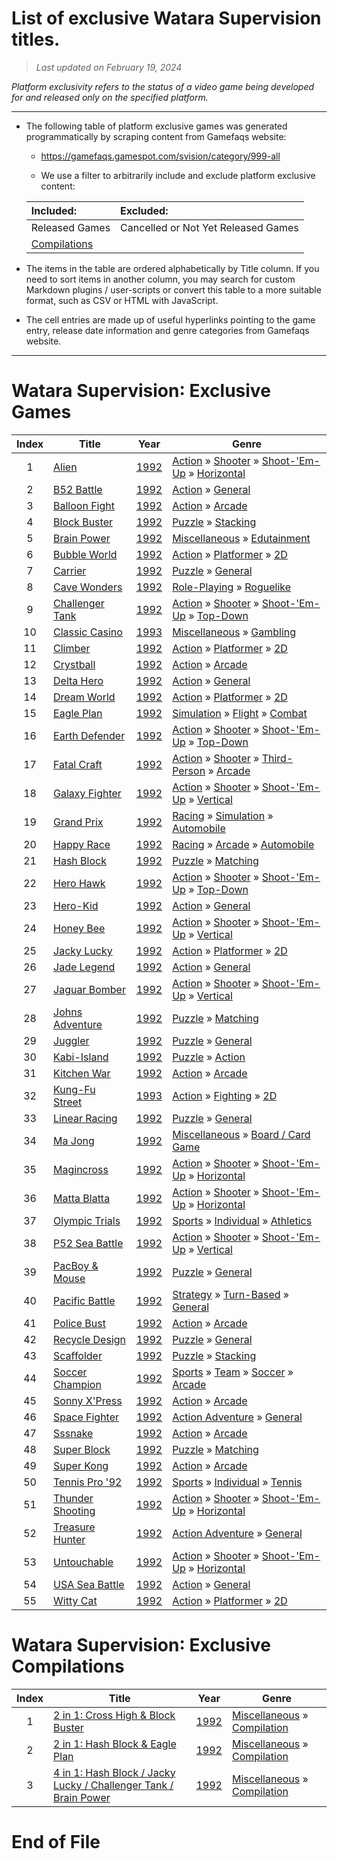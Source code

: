 ﻿# List of exclusive Watara Supervision titles.

> *Last updated on February 19, 2024*

_Platform exclusivity refers to the status of a video game being developed for and released only on the specified platform._

-----------------------------

 - The following table of platform exclusive games was generated programmatically by scraping content from Gamefaqs website: 

    - https://gamefaqs.gamespot.com/svision/category/999-all

    - We use a filter to arbitrarily include and exclude platform exclusive content:

      
    |Included:|Excluded:|
    |:--|:--|
    |Released Games|Cancelled or Not Yet Released Games
    |[Compilations](https://gamefaqs.gamespot.com/svision/category/233-miscellaneous-compilation)|


 - The items in the table are ordered alphabetically by Title column. If you need to sort items in another column, you may search for custom Markdown plugins / user-scripts or convert this table to a more suitable format, such as CSV or HTML with JavaScript.

 - The cell entries are made up of useful hyperlinks pointing to the game entry, release date information and genre categories from Gamefaqs website.

-----------------------------
# Watara Supervision∶ Exclusive Games
|Index|Title|Year|Genre|
|:--:|--|--|--|
|1|<a href="https://gamefaqs.gamespot.com/svision/932779-alien" target="_blank" rel="noopener noreferrer">Alien</a>|<a href="https://gamefaqs.gamespot.com/svision/932779-alien/data" target="_blank" rel="noopener noreferrer">1992</a>|<a href="https://gamefaqs.gamespot.com/svision/category/54-action" target="_blank" rel="noopener noreferrer">Action</a> &raquo; <a href="https://gamefaqs.gamespot.com/svision/category/55-action-shooter" target="_blank" rel="noopener noreferrer">Shooter</a> &raquo; <a href="https://gamefaqs.gamespot.com/svision/category/313-action-shooter-shoot-em-up" target="_blank" rel="noopener noreferrer">Shoot-&#039;Em-Up</a> &raquo; <a href="https://gamefaqs.gamespot.com/svision/category/185-action-shooter-shoot-em-up-horizontal" target="_blank" rel="noopener noreferrer">Horizontal</a>|
|2|<a href="https://gamefaqs.gamespot.com/svision/934537-b52-battle" target="_blank" rel="noopener noreferrer">B52 Battle</a>|<a href="https://gamefaqs.gamespot.com/svision/934537-b52-battle/data" target="_blank" rel="noopener noreferrer">1992</a>|<a href="https://gamefaqs.gamespot.com/svision/category/54-action" target="_blank" rel="noopener noreferrer">Action</a> &raquo; <a href="https://gamefaqs.gamespot.com/svision/category/250-action-general" target="_blank" rel="noopener noreferrer">General</a>|
|3|<a href="https://gamefaqs.gamespot.com/svision/932780-balloon-fight" target="_blank" rel="noopener noreferrer">Balloon Fight</a>|<a href="https://gamefaqs.gamespot.com/svision/932780-balloon-fight/data" target="_blank" rel="noopener noreferrer">1992</a>|<a href="https://gamefaqs.gamespot.com/svision/category/54-action" target="_blank" rel="noopener noreferrer">Action</a> &raquo; <a href="https://gamefaqs.gamespot.com/svision/category/289-action-arcade" target="_blank" rel="noopener noreferrer">Arcade</a>|
|4|<a href="https://gamefaqs.gamespot.com/svision/932781-block-buster" target="_blank" rel="noopener noreferrer">Block Buster</a>|<a href="https://gamefaqs.gamespot.com/svision/932781-block-buster/data" target="_blank" rel="noopener noreferrer">1992</a>|<a href="https://gamefaqs.gamespot.com/svision/category/173-puzzle" target="_blank" rel="noopener noreferrer">Puzzle</a> &raquo; <a href="https://gamefaqs.gamespot.com/svision/category/284-puzzle-stacking" target="_blank" rel="noopener noreferrer">Stacking</a>|
|5|<a href="https://gamefaqs.gamespot.com/svision/933556-brain-power" target="_blank" rel="noopener noreferrer">Brain Power</a>|<a href="https://gamefaqs.gamespot.com/svision/933556-brain-power/data" target="_blank" rel="noopener noreferrer">1992</a>|<a href="https://gamefaqs.gamespot.com/svision/category/49-miscellaneous" target="_blank" rel="noopener noreferrer">Miscellaneous</a> &raquo; <a href="https://gamefaqs.gamespot.com/svision/category/275-miscellaneous-edutainment" target="_blank" rel="noopener noreferrer">Edutainment</a>|
|6|<a href="https://gamefaqs.gamespot.com/svision/934538-bubble-world" target="_blank" rel="noopener noreferrer">Bubble World</a>|<a href="https://gamefaqs.gamespot.com/svision/934538-bubble-world/data" target="_blank" rel="noopener noreferrer">1992</a>|<a href="https://gamefaqs.gamespot.com/svision/category/54-action" target="_blank" rel="noopener noreferrer">Action</a> &raquo; <a href="https://gamefaqs.gamespot.com/svision/category/56-action-platformer" target="_blank" rel="noopener noreferrer">Platformer</a> &raquo; <a href="https://gamefaqs.gamespot.com/svision/category/84-action-platformer-2d" target="_blank" rel="noopener noreferrer">2D</a>|
|7|<a href="https://gamefaqs.gamespot.com/svision/933557-carrier" target="_blank" rel="noopener noreferrer">Carrier</a>|<a href="https://gamefaqs.gamespot.com/svision/933557-carrier/data" target="_blank" rel="noopener noreferrer">1992</a>|<a href="https://gamefaqs.gamespot.com/svision/category/173-puzzle" target="_blank" rel="noopener noreferrer">Puzzle</a> &raquo; <a href="https://gamefaqs.gamespot.com/svision/category/281-puzzle-general" target="_blank" rel="noopener noreferrer">General</a>|
|8|<a href="https://gamefaqs.gamespot.com/svision/934539-cave-wonders" target="_blank" rel="noopener noreferrer">Cave Wonders</a>|<a href="https://gamefaqs.gamespot.com/svision/934539-cave-wonders/data" target="_blank" rel="noopener noreferrer">1992</a>|<a href="https://gamefaqs.gamespot.com/svision/category/48-role-playing" target="_blank" rel="noopener noreferrer">Role-Playing</a> &raquo; <a href="https://gamefaqs.gamespot.com/svision/category/296-role-playing-roguelike" target="_blank" rel="noopener noreferrer">Roguelike</a>|
|9|<a href="https://gamefaqs.gamespot.com/svision/933558-challenger-tank" target="_blank" rel="noopener noreferrer">Challenger Tank</a>|<a href="https://gamefaqs.gamespot.com/svision/933558-challenger-tank/data" target="_blank" rel="noopener noreferrer">1992</a>|<a href="https://gamefaqs.gamespot.com/svision/category/54-action" target="_blank" rel="noopener noreferrer">Action</a> &raquo; <a href="https://gamefaqs.gamespot.com/svision/category/55-action-shooter" target="_blank" rel="noopener noreferrer">Shooter</a> &raquo; <a href="https://gamefaqs.gamespot.com/svision/category/313-action-shooter-shoot-em-up" target="_blank" rel="noopener noreferrer">Shoot-&#039;Em-Up</a> &raquo; <a href="https://gamefaqs.gamespot.com/svision/category/272-action-shooter-shoot-em-up-top-down" target="_blank" rel="noopener noreferrer">Top-Down</a>|
|10|<a href="https://gamefaqs.gamespot.com/svision/933561-classic-casino" target="_blank" rel="noopener noreferrer">Classic Casino</a>|<a href="https://gamefaqs.gamespot.com/svision/933561-classic-casino/data" target="_blank" rel="noopener noreferrer">1993</a>|<a href="https://gamefaqs.gamespot.com/svision/category/49-miscellaneous" target="_blank" rel="noopener noreferrer">Miscellaneous</a> &raquo; <a href="https://gamefaqs.gamespot.com/svision/category/113-miscellaneous-gambling" target="_blank" rel="noopener noreferrer">Gambling</a>|
|11|<a href="https://gamefaqs.gamespot.com/svision/933562-climber" target="_blank" rel="noopener noreferrer">Climber</a>|<a href="https://gamefaqs.gamespot.com/svision/933562-climber/data" target="_blank" rel="noopener noreferrer">1992</a>|<a href="https://gamefaqs.gamespot.com/svision/category/54-action" target="_blank" rel="noopener noreferrer">Action</a> &raquo; <a href="https://gamefaqs.gamespot.com/svision/category/56-action-platformer" target="_blank" rel="noopener noreferrer">Platformer</a> &raquo; <a href="https://gamefaqs.gamespot.com/svision/category/84-action-platformer-2d" target="_blank" rel="noopener noreferrer">2D</a>|
|12|<a href="https://gamefaqs.gamespot.com/svision/933563-crystball" target="_blank" rel="noopener noreferrer">Crystball</a>|<a href="https://gamefaqs.gamespot.com/svision/933563-crystball/data" target="_blank" rel="noopener noreferrer">1992</a>|<a href="https://gamefaqs.gamespot.com/svision/category/54-action" target="_blank" rel="noopener noreferrer">Action</a> &raquo; <a href="https://gamefaqs.gamespot.com/svision/category/289-action-arcade" target="_blank" rel="noopener noreferrer">Arcade</a>|
|13|<a href="https://gamefaqs.gamespot.com/svision/933564-delta-hero" target="_blank" rel="noopener noreferrer">Delta Hero</a>|<a href="https://gamefaqs.gamespot.com/svision/933564-delta-hero/data" target="_blank" rel="noopener noreferrer">1992</a>|<a href="https://gamefaqs.gamespot.com/svision/category/54-action" target="_blank" rel="noopener noreferrer">Action</a> &raquo; <a href="https://gamefaqs.gamespot.com/svision/category/250-action-general" target="_blank" rel="noopener noreferrer">General</a>|
|14|<a href="https://gamefaqs.gamespot.com/svision/933565-dream-world" target="_blank" rel="noopener noreferrer">Dream World</a>|<a href="https://gamefaqs.gamespot.com/svision/933565-dream-world/data" target="_blank" rel="noopener noreferrer">1992</a>|<a href="https://gamefaqs.gamespot.com/svision/category/54-action" target="_blank" rel="noopener noreferrer">Action</a> &raquo; <a href="https://gamefaqs.gamespot.com/svision/category/56-action-platformer" target="_blank" rel="noopener noreferrer">Platformer</a> &raquo; <a href="https://gamefaqs.gamespot.com/svision/category/84-action-platformer-2d" target="_blank" rel="noopener noreferrer">2D</a>|
|15|<a href="https://gamefaqs.gamespot.com/svision/933566-eagle-plan" target="_blank" rel="noopener noreferrer">Eagle Plan</a>|<a href="https://gamefaqs.gamespot.com/svision/933566-eagle-plan/data" target="_blank" rel="noopener noreferrer">1992</a>|<a href="https://gamefaqs.gamespot.com/svision/category/46-simulation" target="_blank" rel="noopener noreferrer">Simulation</a> &raquo; <a href="https://gamefaqs.gamespot.com/svision/category/68-simulation-flight" target="_blank" rel="noopener noreferrer">Flight</a> &raquo; <a href="https://gamefaqs.gamespot.com/svision/category/130-simulation-flight-combat" target="_blank" rel="noopener noreferrer">Combat</a>|
|16|<a href="https://gamefaqs.gamespot.com/svision/933567-earth-defender" target="_blank" rel="noopener noreferrer">Earth Defender</a>|<a href="https://gamefaqs.gamespot.com/svision/933567-earth-defender/data" target="_blank" rel="noopener noreferrer">1992</a>|<a href="https://gamefaqs.gamespot.com/svision/category/54-action" target="_blank" rel="noopener noreferrer">Action</a> &raquo; <a href="https://gamefaqs.gamespot.com/svision/category/55-action-shooter" target="_blank" rel="noopener noreferrer">Shooter</a> &raquo; <a href="https://gamefaqs.gamespot.com/svision/category/313-action-shooter-shoot-em-up" target="_blank" rel="noopener noreferrer">Shoot-&#039;Em-Up</a> &raquo; <a href="https://gamefaqs.gamespot.com/svision/category/272-action-shooter-shoot-em-up-top-down" target="_blank" rel="noopener noreferrer">Top-Down</a>|
|17|<a href="https://gamefaqs.gamespot.com/svision/934541-fatal-craft" target="_blank" rel="noopener noreferrer">Fatal Craft</a>|<a href="https://gamefaqs.gamespot.com/svision/934541-fatal-craft/data" target="_blank" rel="noopener noreferrer">1992</a>|<a href="https://gamefaqs.gamespot.com/svision/category/54-action" target="_blank" rel="noopener noreferrer">Action</a> &raquo; <a href="https://gamefaqs.gamespot.com/svision/category/55-action-shooter" target="_blank" rel="noopener noreferrer">Shooter</a> &raquo; <a href="https://gamefaqs.gamespot.com/svision/category/80-action-shooter-third-person" target="_blank" rel="noopener noreferrer">Third-Person</a> &raquo; <a href="https://gamefaqs.gamespot.com/svision/category/182-action-shooter-third-person-arcade" target="_blank" rel="noopener noreferrer">Arcade</a>|
|18|<a href="https://gamefaqs.gamespot.com/svision/933646-galaxy-fighter" target="_blank" rel="noopener noreferrer">Galaxy Fighter</a>|<a href="https://gamefaqs.gamespot.com/svision/933646-galaxy-fighter/data" target="_blank" rel="noopener noreferrer">1992</a>|<a href="https://gamefaqs.gamespot.com/svision/category/54-action" target="_blank" rel="noopener noreferrer">Action</a> &raquo; <a href="https://gamefaqs.gamespot.com/svision/category/55-action-shooter" target="_blank" rel="noopener noreferrer">Shooter</a> &raquo; <a href="https://gamefaqs.gamespot.com/svision/category/313-action-shooter-shoot-em-up" target="_blank" rel="noopener noreferrer">Shoot-&#039;Em-Up</a> &raquo; <a href="https://gamefaqs.gamespot.com/svision/category/83-action-shooter-shoot-em-up-vertical" target="_blank" rel="noopener noreferrer">Vertical</a>|
|19|<a href="https://gamefaqs.gamespot.com/svision/933570-grand-prix" target="_blank" rel="noopener noreferrer">Grand Prix</a>|<a href="https://gamefaqs.gamespot.com/svision/933570-grand-prix/data" target="_blank" rel="noopener noreferrer">1992</a>|<a href="https://gamefaqs.gamespot.com/svision/category/47-racing" target="_blank" rel="noopener noreferrer">Racing</a> &raquo; <a href="https://gamefaqs.gamespot.com/svision/category/315-racing-simulation" target="_blank" rel="noopener noreferrer">Simulation</a> &raquo; <a href="https://gamefaqs.gamespot.com/svision/category/138-racing-simulation-automobile" target="_blank" rel="noopener noreferrer">Automobile</a>|
|20|<a href="https://gamefaqs.gamespot.com/svision/933571-happy-race" target="_blank" rel="noopener noreferrer">Happy Race</a>|<a href="https://gamefaqs.gamespot.com/svision/933571-happy-race/data" target="_blank" rel="noopener noreferrer">1992</a>|<a href="https://gamefaqs.gamespot.com/svision/category/47-racing" target="_blank" rel="noopener noreferrer">Racing</a> &raquo; <a href="https://gamefaqs.gamespot.com/svision/category/314-racing-arcade" target="_blank" rel="noopener noreferrer">Arcade</a> &raquo; <a href="https://gamefaqs.gamespot.com/svision/category/232-racing-arcade-automobile" target="_blank" rel="noopener noreferrer">Automobile</a>|
|21|<a href="https://gamefaqs.gamespot.com/svision/933555-hash-block" target="_blank" rel="noopener noreferrer">Hash Block</a>|<a href="https://gamefaqs.gamespot.com/svision/933555-hash-block/data" target="_blank" rel="noopener noreferrer">1992</a>|<a href="https://gamefaqs.gamespot.com/svision/category/173-puzzle" target="_blank" rel="noopener noreferrer">Puzzle</a> &raquo; <a href="https://gamefaqs.gamespot.com/svision/category/283-puzzle-matching" target="_blank" rel="noopener noreferrer">Matching</a>|
|22|<a href="https://gamefaqs.gamespot.com/svision/934542-hero-hawk" target="_blank" rel="noopener noreferrer">Hero Hawk</a>|<a href="https://gamefaqs.gamespot.com/svision/934542-hero-hawk/data" target="_blank" rel="noopener noreferrer">1992</a>|<a href="https://gamefaqs.gamespot.com/svision/category/54-action" target="_blank" rel="noopener noreferrer">Action</a> &raquo; <a href="https://gamefaqs.gamespot.com/svision/category/55-action-shooter" target="_blank" rel="noopener noreferrer">Shooter</a> &raquo; <a href="https://gamefaqs.gamespot.com/svision/category/313-action-shooter-shoot-em-up" target="_blank" rel="noopener noreferrer">Shoot-&#039;Em-Up</a> &raquo; <a href="https://gamefaqs.gamespot.com/svision/category/272-action-shooter-shoot-em-up-top-down" target="_blank" rel="noopener noreferrer">Top-Down</a>|
|23|<a href="https://gamefaqs.gamespot.com/svision/933572-hero-kid" target="_blank" rel="noopener noreferrer">Hero-Kid</a>|<a href="https://gamefaqs.gamespot.com/svision/933572-hero-kid/data" target="_blank" rel="noopener noreferrer">1992</a>|<a href="https://gamefaqs.gamespot.com/svision/category/54-action" target="_blank" rel="noopener noreferrer">Action</a> &raquo; <a href="https://gamefaqs.gamespot.com/svision/category/250-action-general" target="_blank" rel="noopener noreferrer">General</a>|
|24|<a href="https://gamefaqs.gamespot.com/svision/934543-honey-bee" target="_blank" rel="noopener noreferrer">Honey Bee</a>|<a href="https://gamefaqs.gamespot.com/svision/934543-honey-bee/data" target="_blank" rel="noopener noreferrer">1992</a>|<a href="https://gamefaqs.gamespot.com/svision/category/54-action" target="_blank" rel="noopener noreferrer">Action</a> &raquo; <a href="https://gamefaqs.gamespot.com/svision/category/55-action-shooter" target="_blank" rel="noopener noreferrer">Shooter</a> &raquo; <a href="https://gamefaqs.gamespot.com/svision/category/313-action-shooter-shoot-em-up" target="_blank" rel="noopener noreferrer">Shoot-&#039;Em-Up</a> &raquo; <a href="https://gamefaqs.gamespot.com/svision/category/83-action-shooter-shoot-em-up-vertical" target="_blank" rel="noopener noreferrer">Vertical</a>|
|25|<a href="https://gamefaqs.gamespot.com/svision/933648-jacky-lucky" target="_blank" rel="noopener noreferrer">Jacky Lucky</a>|<a href="https://gamefaqs.gamespot.com/svision/933648-jacky-lucky/data" target="_blank" rel="noopener noreferrer">1992</a>|<a href="https://gamefaqs.gamespot.com/svision/category/54-action" target="_blank" rel="noopener noreferrer">Action</a> &raquo; <a href="https://gamefaqs.gamespot.com/svision/category/56-action-platformer" target="_blank" rel="noopener noreferrer">Platformer</a> &raquo; <a href="https://gamefaqs.gamespot.com/svision/category/84-action-platformer-2d" target="_blank" rel="noopener noreferrer">2D</a>|
|26|<a href="https://gamefaqs.gamespot.com/svision/934544-jade-legend" target="_blank" rel="noopener noreferrer">Jade Legend</a>|<a href="https://gamefaqs.gamespot.com/svision/934544-jade-legend/data" target="_blank" rel="noopener noreferrer">1992</a>|<a href="https://gamefaqs.gamespot.com/svision/category/54-action" target="_blank" rel="noopener noreferrer">Action</a> &raquo; <a href="https://gamefaqs.gamespot.com/svision/category/250-action-general" target="_blank" rel="noopener noreferrer">General</a>|
|27|<a href="https://gamefaqs.gamespot.com/svision/933573-jaguar-bomber" target="_blank" rel="noopener noreferrer">Jaguar Bomber</a>|<a href="https://gamefaqs.gamespot.com/svision/933573-jaguar-bomber/data" target="_blank" rel="noopener noreferrer">1992</a>|<a href="https://gamefaqs.gamespot.com/svision/category/54-action" target="_blank" rel="noopener noreferrer">Action</a> &raquo; <a href="https://gamefaqs.gamespot.com/svision/category/55-action-shooter" target="_blank" rel="noopener noreferrer">Shooter</a> &raquo; <a href="https://gamefaqs.gamespot.com/svision/category/313-action-shooter-shoot-em-up" target="_blank" rel="noopener noreferrer">Shoot-&#039;Em-Up</a> &raquo; <a href="https://gamefaqs.gamespot.com/svision/category/83-action-shooter-shoot-em-up-vertical" target="_blank" rel="noopener noreferrer">Vertical</a>|
|28|<a href="https://gamefaqs.gamespot.com/svision/934545-johns-adventure" target="_blank" rel="noopener noreferrer">Johns Adventure</a>|<a href="https://gamefaqs.gamespot.com/svision/934545-johns-adventure/data" target="_blank" rel="noopener noreferrer">1992</a>|<a href="https://gamefaqs.gamespot.com/svision/category/173-puzzle" target="_blank" rel="noopener noreferrer">Puzzle</a> &raquo; <a href="https://gamefaqs.gamespot.com/svision/category/283-puzzle-matching" target="_blank" rel="noopener noreferrer">Matching</a>|
|29|<a href="https://gamefaqs.gamespot.com/svision/933575-juggler" target="_blank" rel="noopener noreferrer">Juggler</a>|<a href="https://gamefaqs.gamespot.com/svision/933575-juggler/data" target="_blank" rel="noopener noreferrer">1992</a>|<a href="https://gamefaqs.gamespot.com/svision/category/173-puzzle" target="_blank" rel="noopener noreferrer">Puzzle</a> &raquo; <a href="https://gamefaqs.gamespot.com/svision/category/281-puzzle-general" target="_blank" rel="noopener noreferrer">General</a>|
|30|<a href="https://gamefaqs.gamespot.com/svision/934463-kabi-island" target="_blank" rel="noopener noreferrer">Kabi-Island</a>|<a href="https://gamefaqs.gamespot.com/svision/934463-kabi-island/data" target="_blank" rel="noopener noreferrer">1992</a>|<a href="https://gamefaqs.gamespot.com/svision/category/173-puzzle" target="_blank" rel="noopener noreferrer">Puzzle</a> &raquo; <a href="https://gamefaqs.gamespot.com/svision/category/282-puzzle-action" target="_blank" rel="noopener noreferrer">Action</a>|
|31|<a href="https://gamefaqs.gamespot.com/svision/934546-kitchen-war" target="_blank" rel="noopener noreferrer">Kitchen War</a>|<a href="https://gamefaqs.gamespot.com/svision/934546-kitchen-war/data" target="_blank" rel="noopener noreferrer">1992</a>|<a href="https://gamefaqs.gamespot.com/svision/category/54-action" target="_blank" rel="noopener noreferrer">Action</a> &raquo; <a href="https://gamefaqs.gamespot.com/svision/category/289-action-arcade" target="_blank" rel="noopener noreferrer">Arcade</a>|
|32|<a href="https://gamefaqs.gamespot.com/svision/934547-kung-fu-street" target="_blank" rel="noopener noreferrer">Kung-Fu Street</a>|<a href="https://gamefaqs.gamespot.com/svision/934547-kung-fu-street/data" target="_blank" rel="noopener noreferrer">1993</a>|<a href="https://gamefaqs.gamespot.com/svision/category/54-action" target="_blank" rel="noopener noreferrer">Action</a> &raquo; <a href="https://gamefaqs.gamespot.com/svision/category/57-action-fighting" target="_blank" rel="noopener noreferrer">Fighting</a> &raquo; <a href="https://gamefaqs.gamespot.com/svision/category/86-action-fighting-2d" target="_blank" rel="noopener noreferrer">2D</a>|
|33|<a href="https://gamefaqs.gamespot.com/svision/934464-linear-racing" target="_blank" rel="noopener noreferrer">Linear Racing</a>|<a href="https://gamefaqs.gamespot.com/svision/934464-linear-racing/data" target="_blank" rel="noopener noreferrer">1992</a>|<a href="https://gamefaqs.gamespot.com/svision/category/173-puzzle" target="_blank" rel="noopener noreferrer">Puzzle</a> &raquo; <a href="https://gamefaqs.gamespot.com/svision/category/281-puzzle-general" target="_blank" rel="noopener noreferrer">General</a>|
|34|<a href="https://gamefaqs.gamespot.com/svision/934548-ma-jong" target="_blank" rel="noopener noreferrer">Ma Jong</a>|<a href="https://gamefaqs.gamespot.com/svision/934548-ma-jong/data" target="_blank" rel="noopener noreferrer">1992</a>|<a href="https://gamefaqs.gamespot.com/svision/category/49-miscellaneous" target="_blank" rel="noopener noreferrer">Miscellaneous</a> &raquo; <a href="https://gamefaqs.gamespot.com/svision/category/227-miscellaneous-board-card-game" target="_blank" rel="noopener noreferrer">Board / Card Game</a>|
|35|<a href="https://gamefaqs.gamespot.com/svision/933649-magincross" target="_blank" rel="noopener noreferrer">Magincross</a>|<a href="https://gamefaqs.gamespot.com/svision/933649-magincross/data" target="_blank" rel="noopener noreferrer">1992</a>|<a href="https://gamefaqs.gamespot.com/svision/category/54-action" target="_blank" rel="noopener noreferrer">Action</a> &raquo; <a href="https://gamefaqs.gamespot.com/svision/category/55-action-shooter" target="_blank" rel="noopener noreferrer">Shooter</a> &raquo; <a href="https://gamefaqs.gamespot.com/svision/category/313-action-shooter-shoot-em-up" target="_blank" rel="noopener noreferrer">Shoot-&#039;Em-Up</a> &raquo; <a href="https://gamefaqs.gamespot.com/svision/category/185-action-shooter-shoot-em-up-horizontal" target="_blank" rel="noopener noreferrer">Horizontal</a>|
|36|<a href="https://gamefaqs.gamespot.com/svision/934465-matta-blatta" target="_blank" rel="noopener noreferrer">Matta Blatta</a>|<a href="https://gamefaqs.gamespot.com/svision/934465-matta-blatta/data" target="_blank" rel="noopener noreferrer">1992</a>|<a href="https://gamefaqs.gamespot.com/svision/category/54-action" target="_blank" rel="noopener noreferrer">Action</a> &raquo; <a href="https://gamefaqs.gamespot.com/svision/category/55-action-shooter" target="_blank" rel="noopener noreferrer">Shooter</a> &raquo; <a href="https://gamefaqs.gamespot.com/svision/category/313-action-shooter-shoot-em-up" target="_blank" rel="noopener noreferrer">Shoot-&#039;Em-Up</a> &raquo; <a href="https://gamefaqs.gamespot.com/svision/category/185-action-shooter-shoot-em-up-horizontal" target="_blank" rel="noopener noreferrer">Horizontal</a>|
|37|<a href="https://gamefaqs.gamespot.com/svision/934549-olympic-trials" target="_blank" rel="noopener noreferrer">Olympic Trials</a>|<a href="https://gamefaqs.gamespot.com/svision/934549-olympic-trials/data" target="_blank" rel="noopener noreferrer">1992</a>|<a href="https://gamefaqs.gamespot.com/svision/category/43-sports" target="_blank" rel="noopener noreferrer">Sports</a> &raquo; <a href="https://gamefaqs.gamespot.com/svision/category/92-sports-individual" target="_blank" rel="noopener noreferrer">Individual</a> &raquo; <a href="https://gamefaqs.gamespot.com/svision/category/231-sports-individual-athletics" target="_blank" rel="noopener noreferrer">Athletics</a>|
|38|<a href="https://gamefaqs.gamespot.com/svision/934466-p52-sea-battle" target="_blank" rel="noopener noreferrer">P52 Sea Battle</a>|<a href="https://gamefaqs.gamespot.com/svision/934466-p52-sea-battle/data" target="_blank" rel="noopener noreferrer">1992</a>|<a href="https://gamefaqs.gamespot.com/svision/category/54-action" target="_blank" rel="noopener noreferrer">Action</a> &raquo; <a href="https://gamefaqs.gamespot.com/svision/category/55-action-shooter" target="_blank" rel="noopener noreferrer">Shooter</a> &raquo; <a href="https://gamefaqs.gamespot.com/svision/category/313-action-shooter-shoot-em-up" target="_blank" rel="noopener noreferrer">Shoot-&#039;Em-Up</a> &raquo; <a href="https://gamefaqs.gamespot.com/svision/category/83-action-shooter-shoot-em-up-vertical" target="_blank" rel="noopener noreferrer">Vertical</a>|
|39|<a href="https://gamefaqs.gamespot.com/svision/934467-pacboy-and-mouse" target="_blank" rel="noopener noreferrer">PacBoy & Mouse</a>|<a href="https://gamefaqs.gamespot.com/svision/934467-pacboy-and-mouse/data" target="_blank" rel="noopener noreferrer">1992</a>|<a href="https://gamefaqs.gamespot.com/svision/category/173-puzzle" target="_blank" rel="noopener noreferrer">Puzzle</a> &raquo; <a href="https://gamefaqs.gamespot.com/svision/category/281-puzzle-general" target="_blank" rel="noopener noreferrer">General</a>|
|40|<a href="https://gamefaqs.gamespot.com/svision/934462-pacific-battle" target="_blank" rel="noopener noreferrer">Pacific Battle</a>|<a href="https://gamefaqs.gamespot.com/svision/934462-pacific-battle/data" target="_blank" rel="noopener noreferrer">1992</a>|<a href="https://gamefaqs.gamespot.com/svision/category/45-strategy" target="_blank" rel="noopener noreferrer">Strategy</a> &raquo; <a href="https://gamefaqs.gamespot.com/svision/category/59-strategy-turn-based" target="_blank" rel="noopener noreferrer">Turn-Based</a> &raquo; <a href="https://gamefaqs.gamespot.com/svision/category/305-strategy-turn-based-general" target="_blank" rel="noopener noreferrer">General</a>|
|41|<a href="https://gamefaqs.gamespot.com/svision/934461-police-bust" target="_blank" rel="noopener noreferrer">Police Bust</a>|<a href="https://gamefaqs.gamespot.com/svision/934461-police-bust/data" target="_blank" rel="noopener noreferrer">1992</a>|<a href="https://gamefaqs.gamespot.com/svision/category/54-action" target="_blank" rel="noopener noreferrer">Action</a> &raquo; <a href="https://gamefaqs.gamespot.com/svision/category/289-action-arcade" target="_blank" rel="noopener noreferrer">Arcade</a>|
|42|<a href="https://gamefaqs.gamespot.com/svision/934553-recycle-design" target="_blank" rel="noopener noreferrer">Recycle Design</a>|<a href="https://gamefaqs.gamespot.com/svision/934553-recycle-design/data" target="_blank" rel="noopener noreferrer">1992</a>|<a href="https://gamefaqs.gamespot.com/svision/category/173-puzzle" target="_blank" rel="noopener noreferrer">Puzzle</a> &raquo; <a href="https://gamefaqs.gamespot.com/svision/category/281-puzzle-general" target="_blank" rel="noopener noreferrer">General</a>|
|43|<a href="https://gamefaqs.gamespot.com/svision/934554-scaffolder" target="_blank" rel="noopener noreferrer">Scaffolder</a>|<a href="https://gamefaqs.gamespot.com/svision/934554-scaffolder/data" target="_blank" rel="noopener noreferrer">1992</a>|<a href="https://gamefaqs.gamespot.com/svision/category/173-puzzle" target="_blank" rel="noopener noreferrer">Puzzle</a> &raquo; <a href="https://gamefaqs.gamespot.com/svision/category/284-puzzle-stacking" target="_blank" rel="noopener noreferrer">Stacking</a>|
|44|<a href="https://gamefaqs.gamespot.com/svision/934555-soccer-champion" target="_blank" rel="noopener noreferrer">Soccer Champion</a>|<a href="https://gamefaqs.gamespot.com/svision/934555-soccer-champion/data" target="_blank" rel="noopener noreferrer">1992</a>|<a href="https://gamefaqs.gamespot.com/svision/category/43-sports" target="_blank" rel="noopener noreferrer">Sports</a> &raquo; <a href="https://gamefaqs.gamespot.com/svision/category/91-sports-team" target="_blank" rel="noopener noreferrer">Team</a> &raquo; <a href="https://gamefaqs.gamespot.com/svision/category/100-sports-team-soccer" target="_blank" rel="noopener noreferrer">Soccer</a> &raquo; <a href="https://gamefaqs.gamespot.com/svision/category/210-sports-team-soccer-arcade" target="_blank" rel="noopener noreferrer">Arcade</a>|
|45|<a href="https://gamefaqs.gamespot.com/svision/934556-sonny-xpress" target="_blank" rel="noopener noreferrer">Sonny X'Press</a>|<a href="https://gamefaqs.gamespot.com/svision/934556-sonny-xpress/data" target="_blank" rel="noopener noreferrer">1992</a>|<a href="https://gamefaqs.gamespot.com/svision/category/54-action" target="_blank" rel="noopener noreferrer">Action</a> &raquo; <a href="https://gamefaqs.gamespot.com/svision/category/289-action-arcade" target="_blank" rel="noopener noreferrer">Arcade</a>|
|46|<a href="https://gamefaqs.gamespot.com/svision/934557-space-fighter" target="_blank" rel="noopener noreferrer">Space Fighter</a>|<a href="https://gamefaqs.gamespot.com/svision/934557-space-fighter/data" target="_blank" rel="noopener noreferrer">1992</a>|<a href="https://gamefaqs.gamespot.com/svision/category/163-action-adventure" target="_blank" rel="noopener noreferrer">Action Adventure</a> &raquo; <a href="https://gamefaqs.gamespot.com/svision/category/290-action-adventure-general" target="_blank" rel="noopener noreferrer">General</a>|
|47|<a href="https://gamefaqs.gamespot.com/svision/934564-sssnake" target="_blank" rel="noopener noreferrer">Sssnake</a>|<a href="https://gamefaqs.gamespot.com/svision/934564-sssnake/data" target="_blank" rel="noopener noreferrer">1992</a>|<a href="https://gamefaqs.gamespot.com/svision/category/54-action" target="_blank" rel="noopener noreferrer">Action</a> &raquo; <a href="https://gamefaqs.gamespot.com/svision/category/289-action-arcade" target="_blank" rel="noopener noreferrer">Arcade</a>|
|48|<a href="https://gamefaqs.gamespot.com/svision/933650-super-block" target="_blank" rel="noopener noreferrer">Super Block</a>|<a href="https://gamefaqs.gamespot.com/svision/933650-super-block/data" target="_blank" rel="noopener noreferrer">1992</a>|<a href="https://gamefaqs.gamespot.com/svision/category/173-puzzle" target="_blank" rel="noopener noreferrer">Puzzle</a> &raquo; <a href="https://gamefaqs.gamespot.com/svision/category/283-puzzle-matching" target="_blank" rel="noopener noreferrer">Matching</a>|
|49|<a href="https://gamefaqs.gamespot.com/svision/933576-super-kong" target="_blank" rel="noopener noreferrer">Super Kong</a>|<a href="https://gamefaqs.gamespot.com/svision/933576-super-kong/data" target="_blank" rel="noopener noreferrer">1992</a>|<a href="https://gamefaqs.gamespot.com/svision/category/54-action" target="_blank" rel="noopener noreferrer">Action</a> &raquo; <a href="https://gamefaqs.gamespot.com/svision/category/289-action-arcade" target="_blank" rel="noopener noreferrer">Arcade</a>|
|50|<a href="https://gamefaqs.gamespot.com/svision/933652-tennis-pro-92" target="_blank" rel="noopener noreferrer">Tennis Pro '92</a>|<a href="https://gamefaqs.gamespot.com/svision/933652-tennis-pro-92/data" target="_blank" rel="noopener noreferrer">1992</a>|<a href="https://gamefaqs.gamespot.com/svision/category/43-sports" target="_blank" rel="noopener noreferrer">Sports</a> &raquo; <a href="https://gamefaqs.gamespot.com/svision/category/92-sports-individual" target="_blank" rel="noopener noreferrer">Individual</a> &raquo; <a href="https://gamefaqs.gamespot.com/svision/category/101-sports-individual-tennis" target="_blank" rel="noopener noreferrer">Tennis</a>|
|51|<a href="https://gamefaqs.gamespot.com/svision/934559-thunder-shooting" target="_blank" rel="noopener noreferrer">Thunder Shooting</a>|<a href="https://gamefaqs.gamespot.com/svision/934559-thunder-shooting/data" target="_blank" rel="noopener noreferrer">1992</a>|<a href="https://gamefaqs.gamespot.com/svision/category/54-action" target="_blank" rel="noopener noreferrer">Action</a> &raquo; <a href="https://gamefaqs.gamespot.com/svision/category/55-action-shooter" target="_blank" rel="noopener noreferrer">Shooter</a> &raquo; <a href="https://gamefaqs.gamespot.com/svision/category/313-action-shooter-shoot-em-up" target="_blank" rel="noopener noreferrer">Shoot-&#039;Em-Up</a> &raquo; <a href="https://gamefaqs.gamespot.com/svision/category/185-action-shooter-shoot-em-up-horizontal" target="_blank" rel="noopener noreferrer">Horizontal</a>|
|52|<a href="https://gamefaqs.gamespot.com/svision/934560-treasure-hunter" target="_blank" rel="noopener noreferrer">Treasure Hunter</a>|<a href="https://gamefaqs.gamespot.com/svision/934560-treasure-hunter/data" target="_blank" rel="noopener noreferrer">1992</a>|<a href="https://gamefaqs.gamespot.com/svision/category/163-action-adventure" target="_blank" rel="noopener noreferrer">Action Adventure</a> &raquo; <a href="https://gamefaqs.gamespot.com/svision/category/290-action-adventure-general" target="_blank" rel="noopener noreferrer">General</a>|
|53|<a href="https://gamefaqs.gamespot.com/svision/934561-untouchable" target="_blank" rel="noopener noreferrer">Untouchable</a>|<a href="https://gamefaqs.gamespot.com/svision/934561-untouchable/data" target="_blank" rel="noopener noreferrer">1992</a>|<a href="https://gamefaqs.gamespot.com/svision/category/54-action" target="_blank" rel="noopener noreferrer">Action</a> &raquo; <a href="https://gamefaqs.gamespot.com/svision/category/55-action-shooter" target="_blank" rel="noopener noreferrer">Shooter</a> &raquo; <a href="https://gamefaqs.gamespot.com/svision/category/313-action-shooter-shoot-em-up" target="_blank" rel="noopener noreferrer">Shoot-&#039;Em-Up</a> &raquo; <a href="https://gamefaqs.gamespot.com/svision/category/185-action-shooter-shoot-em-up-horizontal" target="_blank" rel="noopener noreferrer">Horizontal</a>|
|54|<a href="https://gamefaqs.gamespot.com/svision/934562-usa-sea-battle" target="_blank" rel="noopener noreferrer">USA Sea Battle</a>|<a href="https://gamefaqs.gamespot.com/svision/934562-usa-sea-battle/data" target="_blank" rel="noopener noreferrer">1992</a>|<a href="https://gamefaqs.gamespot.com/svision/category/54-action" target="_blank" rel="noopener noreferrer">Action</a> &raquo; <a href="https://gamefaqs.gamespot.com/svision/category/250-action-general" target="_blank" rel="noopener noreferrer">General</a>|
|55|<a href="https://gamefaqs.gamespot.com/svision/934563-witty-cat" target="_blank" rel="noopener noreferrer">Witty Cat</a>|<a href="https://gamefaqs.gamespot.com/svision/934563-witty-cat/data" target="_blank" rel="noopener noreferrer">1992</a>|<a href="https://gamefaqs.gamespot.com/svision/category/54-action" target="_blank" rel="noopener noreferrer">Action</a> &raquo; <a href="https://gamefaqs.gamespot.com/svision/category/56-action-platformer" target="_blank" rel="noopener noreferrer">Platformer</a> &raquo; <a href="https://gamefaqs.gamespot.com/svision/category/84-action-platformer-2d" target="_blank" rel="noopener noreferrer">2D</a>|

# Watara Supervision∶ Exclusive Compilations
|Index|Title|Year|Genre|
|:--:|--|--|--|
|1|<a href="https://gamefaqs.gamespot.com/svision/389815-2-in-1-cross-high-and-block-buster" target="_blank" rel="noopener noreferrer">2 in 1: Cross High & Block Buster</a>|<a href="https://gamefaqs.gamespot.com/svision/389815-2-in-1-cross-high-and-block-buster/data" target="_blank" rel="noopener noreferrer">1992</a>|<a href="https://gamefaqs.gamespot.com/svision/category/49-miscellaneous" target="_blank" rel="noopener noreferrer">Miscellaneous</a> &raquo; <a href="https://gamefaqs.gamespot.com/svision/category/233-miscellaneous-compilation" target="_blank" rel="noopener noreferrer">Compilation</a>|
|2|<a href="https://gamefaqs.gamespot.com/svision/389816-2-in-1-hash-block-and-eagle-plan" target="_blank" rel="noopener noreferrer">2 in 1: Hash Block & Eagle Plan</a>|<a href="https://gamefaqs.gamespot.com/svision/389816-2-in-1-hash-block-and-eagle-plan/data" target="_blank" rel="noopener noreferrer">1992</a>|<a href="https://gamefaqs.gamespot.com/svision/category/49-miscellaneous" target="_blank" rel="noopener noreferrer">Miscellaneous</a> &raquo; <a href="https://gamefaqs.gamespot.com/svision/category/233-miscellaneous-compilation" target="_blank" rel="noopener noreferrer">Compilation</a>|
|3|<a href="https://gamefaqs.gamespot.com/svision/389817-4-in-1-hash-block-jacky-lucky-challenger-tank-brain-power" target="_blank" rel="noopener noreferrer">4 in 1: Hash Block / Jacky Lucky / Challenger Tank / Brain Power</a>|<a href="https://gamefaqs.gamespot.com/svision/389817-4-in-1-hash-block-jacky-lucky-challenger-tank-brain-power/data" target="_blank" rel="noopener noreferrer">1992</a>|<a href="https://gamefaqs.gamespot.com/svision/category/49-miscellaneous" target="_blank" rel="noopener noreferrer">Miscellaneous</a> &raquo; <a href="https://gamefaqs.gamespot.com/svision/category/233-miscellaneous-compilation" target="_blank" rel="noopener noreferrer">Compilation</a>|

# End of File